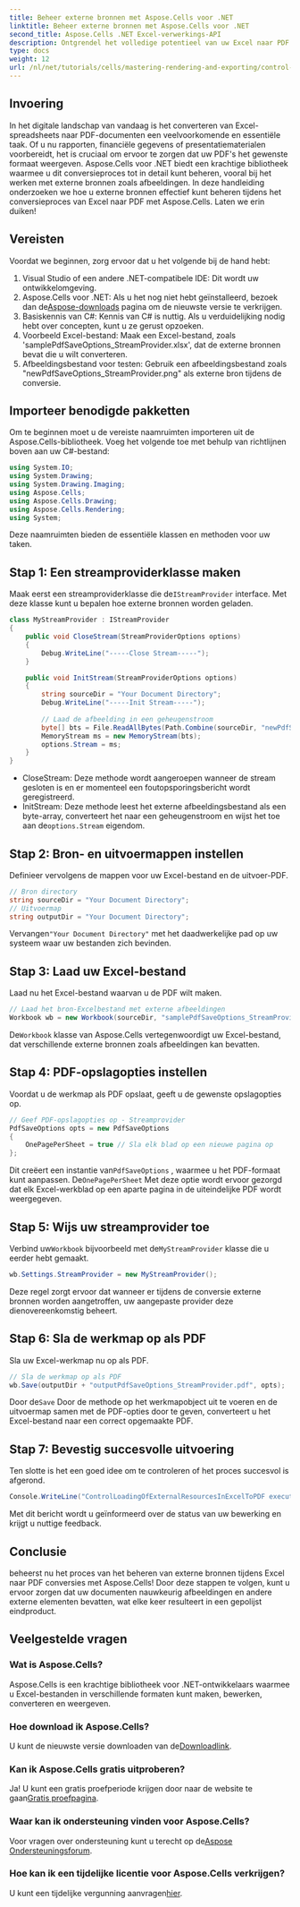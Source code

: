 ```yaml
---
title: Beheer externe bronnen met Aspose.Cells voor .NET
linktitle: Beheer externe bronnen met Aspose.Cells voor .NET
second_title: Aspose.Cells .NET Excel-verwerkings-API
description: Ontgrendel het volledige potentieel van uw Excel naar PDF conversies met Aspose.Cells voor .NET. In deze uitgebreide gids leert u hoe u externe bronnen, zoals afbeeldingen, beheert en ervoor zorgt dat uw PDF's uw exacte opmaakvereisten weerspiegelen.
type: docs
weight: 12
url: /nl/net/tutorials/cells/mastering-rendering-and-exporting/control-external-resources/
---
```

## Invoering

In het digitale landschap van vandaag is het converteren van Excel-spreadsheets naar PDF-documenten een veelvoorkomende en essentiële taak. Of u nu rapporten, financiële gegevens of presentatiematerialen voorbereidt, het is cruciaal om ervoor te zorgen dat uw PDF's het gewenste formaat weergeven. Aspose.Cells voor .NET biedt een krachtige bibliotheek waarmee u dit conversieproces tot in detail kunt beheren, vooral bij het werken met externe bronnen zoals afbeeldingen. In deze handleiding onderzoeken we hoe u externe bronnen effectief kunt beheren tijdens het conversieproces van Excel naar PDF met Aspose.Cells. Laten we erin duiken!

## Vereisten

Voordat we beginnen, zorg ervoor dat u het volgende bij de hand hebt:

1. Visual Studio of een andere .NET-compatibele IDE: Dit wordt uw ontwikkelomgeving.
2.  Aspose.Cells voor .NET: Als u het nog niet hebt geïnstalleerd, bezoek dan de[Aspose-downloads](https://releases.aspose.com/cells/net/) pagina om de nieuwste versie te verkrijgen.
3. Basiskennis van C#: Kennis van C# is nuttig. Als u verduidelijking nodig hebt over concepten, kunt u ze gerust opzoeken.
4. Voorbeeld Excel-bestand: Maak een Excel-bestand, zoals 'samplePdfSaveOptions_StreamProvider.xlsx', dat de externe bronnen bevat die u wilt converteren.
5. Afbeeldingsbestand voor testen: Gebruik een afbeeldingsbestand zoals "newPdfSaveOptions_StreamProvider.png" als externe bron tijdens de conversie.

## Importeer benodigde pakketten

Om te beginnen moet u de vereiste naamruimten importeren uit de Aspose.Cells-bibliotheek. Voeg het volgende toe met behulp van richtlijnen boven aan uw C#-bestand:

```csharp
using System.IO;
using System.Drawing;
using System.Drawing.Imaging;
using Aspose.Cells;
using Aspose.Cells.Drawing;
using Aspose.Cells.Rendering;
using System;
```

Deze naamruimten bieden de essentiële klassen en methoden voor uw taken.

## Stap 1: Een streamproviderklasse maken

 Maak eerst een streamproviderklasse die de`IStreamProvider` interface. Met deze klasse kunt u bepalen hoe externe bronnen worden geladen.

```csharp
class MyStreamProvider : IStreamProvider
{
    public void CloseStream(StreamProviderOptions options)
    {
        Debug.WriteLine("-----Close Stream-----");
    }

    public void InitStream(StreamProviderOptions options)
    {
        string sourceDir = "Your Document Directory";
        Debug.WriteLine("-----Init Stream-----");
        
        // Laad de afbeelding in een geheugenstroom
        byte[] bts = File.ReadAllBytes(Path.Combine(sourceDir, "newPdfSaveOptions_StreamProvider.png"));
        MemoryStream ms = new MemoryStream(bts);
        options.Stream = ms;
    }
}
```

- CloseStream: Deze methode wordt aangeroepen wanneer de stream gesloten is en er momenteel een foutopsporingsbericht wordt geregistreerd.
- InitStream: Deze methode leest het externe afbeeldingsbestand als een byte-array, converteert het naar een geheugenstroom en wijst het toe aan de`options.Stream` eigendom.

## Stap 2: Bron- en uitvoermappen instellen

Definieer vervolgens de mappen voor uw Excel-bestand en de uitvoer-PDF.

```csharp
// Bron directory
string sourceDir = "Your Document Directory";
// Uitvoermap
string outputDir = "Your Document Directory";
```

 Vervangen`"Your Document Directory"` met het daadwerkelijke pad op uw systeem waar uw bestanden zich bevinden.

## Stap 3: Laad uw Excel-bestand

Laad nu het Excel-bestand waarvan u de PDF wilt maken.

```csharp
// Laad het bron-Excelbestand met externe afbeeldingen
Workbook wb = new Workbook(sourceDir, "samplePdfSaveOptions_StreamProvider.xlsx");
```

 De`Workbook` klasse van Aspose.Cells vertegenwoordigt uw Excel-bestand, dat verschillende externe bronnen zoals afbeeldingen kan bevatten.

## Stap 4: PDF-opslagopties instellen

Voordat u de werkmap als PDF opslaat, geeft u de gewenste opslagopties op.

```csharp
// Geef PDF-opslagopties op - Streamprovider
PdfSaveOptions opts = new PdfSaveOptions
{
    OnePagePerSheet = true // Sla elk blad op een nieuwe pagina op
};
```

 Dit creëert een instantie van`PdfSaveOptions` , waarmee u het PDF-formaat kunt aanpassen. De`OnePagePerSheet` Met deze optie wordt ervoor gezorgd dat elk Excel-werkblad op een aparte pagina in de uiteindelijke PDF wordt weergegeven.

## Stap 5: Wijs uw streamprovider toe

 Verbind uw`Workbook` bijvoorbeeld met de`MyStreamProvider` klasse die u eerder hebt gemaakt.

```csharp
wb.Settings.StreamProvider = new MyStreamProvider();
```

Deze regel zorgt ervoor dat wanneer er tijdens de conversie externe bronnen worden aangetroffen, uw aangepaste provider deze dienovereenkomstig beheert.

## Stap 6: Sla de werkmap op als PDF

Sla uw Excel-werkmap nu op als PDF.

```csharp
// Sla de werkmap op als PDF
wb.Save(outputDir + "outputPdfSaveOptions_StreamProvider.pdf", opts);
```

 Door de`Save` Door de methode op het werkmapobject uit te voeren en de uitvoermap samen met de PDF-opties door te geven, converteert u het Excel-bestand naar een correct opgemaakte PDF.

## Stap 7: Bevestig succesvolle uitvoering

Ten slotte is het een goed idee om te controleren of het proces succesvol is afgerond.

```csharp
Console.WriteLine("ControlLoadingOfExternalResourcesInExcelToPDF executed successfully.\r\n");
```

Met dit bericht wordt u geïnformeerd over de status van uw bewerking en krijgt u nuttige feedback.

## Conclusie

beheerst nu het proces van het beheren van externe bronnen tijdens Excel naar PDF conversies met Aspose.Cells! Door deze stappen te volgen, kunt u ervoor zorgen dat uw documenten nauwkeurig afbeeldingen en andere externe elementen bevatten, wat elke keer resulteert in een gepolijst eindproduct.

## Veelgestelde vragen

### Wat is Aspose.Cells?
Aspose.Cells is een krachtige bibliotheek voor .NET-ontwikkelaars waarmee u Excel-bestanden in verschillende formaten kunt maken, bewerken, converteren en weergeven.

### Hoe download ik Aspose.Cells?
 U kunt de nieuwste versie downloaden van de[Downloadlink](https://releases.aspose.com/cells/net/).

### Kan ik Aspose.Cells gratis uitproberen?
 Ja! U kunt een gratis proefperiode krijgen door naar de website te gaan[Gratis proefpagina](https://releases.aspose.com/).

### Waar kan ik ondersteuning vinden voor Aspose.Cells?
 Voor vragen over ondersteuning kunt u terecht op de[Aspose Ondersteuningsforum](https://forum.aspose.com/c/cells/9).

### Hoe kan ik een tijdelijke licentie voor Aspose.Cells verkrijgen?
 U kunt een tijdelijke vergunning aanvragen[hier](https://purchase.aspose.com/temporary-license/).
